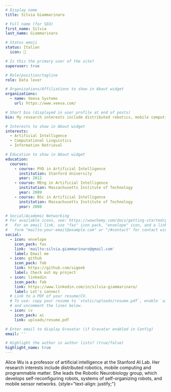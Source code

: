 ```yaml
---
# Display name
title: Silvia Giammarinaro

# Full name (for SEO)
first_name: Silvia
last_name: Giammarinaro

# Status emoji
status: Italian
  icon: 🍕

# Is this the primary user of the site?
superuser: true

# Role/position/tagline
role: Data lover

# Organizations/Affiliations to show in About widget
organizations:
  - name: Veeva Systems
    url: https://www.veeva.com/

# Short bio (displayed in user profile at end of posts)
bio: My research interests include distributed robotics, mobile computing and programmable matter.

# Interests to show in About widget
interests:
  - Artificial Intelligence
  - Computational Linguistics
  - Information Retrieval

# Education to show in About widget
education:
  courses:
    - course: PhD in Artificial Intelligence
      institution: Stanford University
      year: 2012
    - course: MEng in Artificial Intelligence
      institution: Massachusetts Institute of Technology
      year: 2009
    - course: BSc in Artificial Intelligence
      institution: Massachusetts Institute of Technology
      year: 2008

# Social/Academic Networking
# For available icons, see: https://wowchemy.com/docs/getting-started/page-builder/#icons
#   For an email link, use "fas" icon pack, "envelope" icon, and a link in the
#   form "mailto:your-email@example.com" or "/#contact" for contact widget.
social:
  - icon: envelope
    icon_pack: fas
    link: 'mailto:silvia.giammarinaro@gmail.com'
    label: Email me
  - icon: github
    icon_pack: fab
    link: https://github.com/sigeek
    label: Check out my project
  - icon: linkedin
    icon_pack: fab
    link: https://www.linkedin.com/in/silvia-giammarinaro/
    label: Let's connect
  # Link to a PDF of your resume/CV.
  # To use: copy your resume to `static/uploads/resume.pdf`, enable `ai` icons in `params.yaml`,
  # and uncomment the lines below.
  - icon: cv
    icon_pack: ai
    link: uploads/resume.pdf

# Enter email to display Gravatar (if Gravatar enabled in Config)
email: ''

# Highlight the author in author lists? (true/false)
highlight_name: true
---
```


Alice Wu is a professor of artificial intelligence at the Stanford AI Lab. Her research interests include distributed robotics, mobile computing and programmable matter. She leads the Robotic Neurobiology group, which develops self-reconfiguring robots, systems of self-organizing robots, and mobile sensor networks.
{style="text-align: justify;"}
